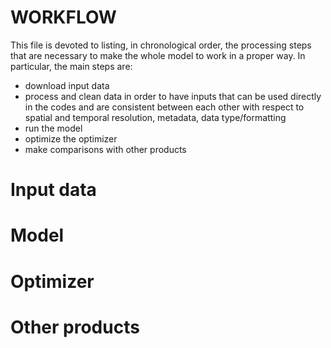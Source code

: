 # WORKFLOW

This file is devoted to listing, in chronological order, the processing steps that are necessary to make the whole model to work in a proper way. In particular, the main steps are:

- download input data
- process and clean data in order to have inputs that can be used directly in the codes and are consistent between each other with respect to spatial and temporal resolution, metadata, data type/formatting
- run the model
- optimize the optimizer
- make comparisons with other products

# Input data

# Model

# Optimizer

# Other products